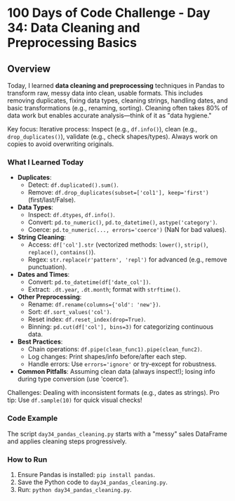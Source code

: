 # 100 Days of Code Challenge - Day 34: Data Cleaning and Preprocessing Basics

## Overview
Today, I learned **data cleaning and preprocessing** techniques in Pandas to transform raw, messy data into clean, usable formats. This includes removing duplicates, fixing data types, cleaning strings, handling dates, and basic transformations (e.g., renaming, sorting). Cleaning often takes 80% of data work but enables accurate analysis—think of it as "data hygiene."

Key focus: Iterative process: Inspect (e.g., `df.info()`), clean (e.g., `drop_duplicates()`), validate (e.g., check shapes/types). Always work on copies to avoid overwriting originals.

### What I Learned Today
- **Duplicates**:
  - Detect: `df.duplicated().sum()`.
  - Remove: `df.drop_duplicates(subset=['col1'], keep='first')` (first/last/False).
- **Data Types**:
  - Inspect: `df.dtypes`, `df.info()`.
  - Convert: `pd.to_numeric()`, `pd.to_datetime()`, `astype('category')`.
  - Coerce: `pd.to_numeric(..., errors='coerce')` (NaN for bad values).
- **String Cleaning**:
  - Access: `df['col'].str` (vectorized methods: `lower()`, `strip()`, `replace()`, `contains()`).
  - Regex: `str.replace(r'pattern', 'repl')` for advanced (e.g., remove punctuation).
- **Dates and Times**:
  - Convert: `pd.to_datetime(df['date_col'])`.
  - Extract: `.dt.year`, `.dt.month`; format with `strftime()`.
- **Other Preprocessing**:
  - Rename: `df.rename(columns={'old': 'new'})`.
  - Sort: `df.sort_values('col')`.
  - Reset index: `df.reset_index(drop=True)`.
  - Binning: `pd.cut(df['col'], bins=3)` for categorizing continuous data.
- **Best Practices**:
  - Chain operations: `df.pipe(clean_func1).pipe(clean_func2)`.
  - Log changes: Print shapes/info before/after each step.
  - Handle errors: Use `errors='ignore'` or try-except for robustness.
- **Common Pitfalls**: Assuming clean data (always inspect!); losing info during type conversion (use 'coerce').

Challenges: Dealing with inconsistent formats (e.g., dates as strings). Pro tip: Use `df.sample(10)` for quick visual checks!

### Code Example
The script `day34_pandas_cleaning.py` starts with a "messy" sales DataFrame and applies cleaning steps progressively.

### How to Run
1. Ensure Pandas is installed: `pip install pandas`.
2. Save the Python code to `day34_pandas_cleaning.py`.
3. Run: `python day34_pandas_cleaning.py`.
